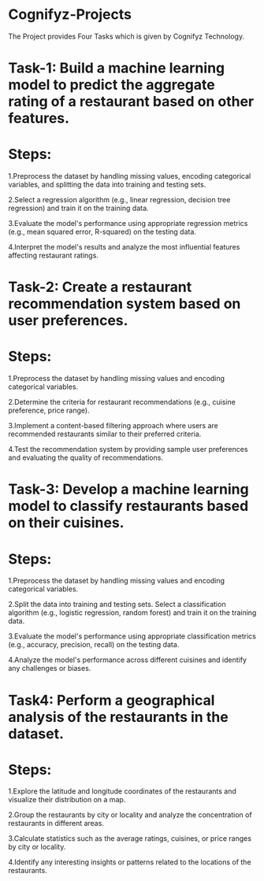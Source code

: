# Cognifyz-Projects
The Project provides Four Tasks which is given by Cognifyz Technology.

# Task-1: Build a machine learning model to predict the aggregate rating of a restaurant based on other features.
# Steps:
1.Preprocess the dataset by handling missing values, encoding categorical variables, and splitting the data into training and testing sets.

2.Select a regression algorithm (e.g., linear regression, decision tree regression) and train it on the training data.

3.Evaluate the model's performance using appropriate regression metrics (e.g., mean squared error, R-squared) on the testing data.

4.Interpret the model's results and analyze the most influential features affecting restaurant ratings.

# Task-2: Create a restaurant recommendation system based on user preferences.
# Steps:
1.Preprocess the dataset by handling missing values and encoding categorical variables.

2.Determine the criteria for restaurant recommendations (e.g., cuisine preference, price range).

3.Implement a content-based filtering approach where users are recommended restaurants similar to their preferred criteria.

4.Test the recommendation system by providing sample user preferences and evaluating the quality of recommendations.

# Task-3: Develop a machine learning model to classify restaurants based on their cuisines.
# Steps:
1.Preprocess the dataset by handling missing values and encoding categorical variables.

2.Split the data into training and testing sets. Select a classification algorithm (e.g., logistic regression, random forest) and train it on the training data.

3.Evaluate the model's performance using appropriate classification metrics (e.g., accuracy, precision, recall) on the testing data.

4.Analyze the model's performance across different cuisines and identify any challenges or biases.

# Task4: Perform a geographical analysis of the restaurants in the dataset.
# Steps:
1.Explore the latitude and longitude coordinates of the restaurants and visualize their distribution on a map.

2.Group the restaurants by city or locality and analyze the concentration of restaurants in different areas.

3.Calculate statistics such as the average ratings, cuisines, or price ranges by city or locality.

4.Identify any interesting insights or patterns related to the locations of the restaurants.

